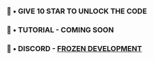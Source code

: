### 🚀 • GIVE 10 STAR TO UNLOCK THE CODE

### 🚀 • TUTORIAL - COMING SOON

### 🚀 • DISCORD - [FROZEN DEVELOPMENT](https://discord.com/invite/UQzrfZcr3X)
